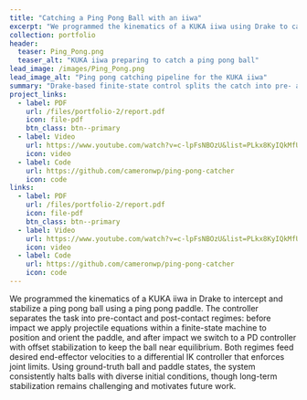 ```yaml
---
title: "Catching a Ping Pong Ball with an iiwa"
excerpt: "We programmed the kinematics of a KUKA iiwa using Drake to catch and stabilize a ping pong ball."
collection: portfolio
header:
  teaser: Ping_Pong.png
  teaser_alt: "KUKA iiwa preparing to catch a ping pong ball"
lead_image: /images/Ping_Pong.png
lead_image_alt: "Ping pong catching pipeline for the KUKA iiwa"
summary: "Drake-based finite-state control splits the catch into pre- and post-contact modes, combining projectile modeling with stabilized IK to stop a ping pong ball on an iiwa paddle."
project_links:
  - label: PDF
    url: /files/portfolio-2/report.pdf
    icon: file-pdf
    btn_class: btn--primary
  - label: Video
    url: https://www.youtube.com/watch?v=c-lpFsNBOzU&list=PLkx8KyIQkMfUbHMSbSVTmCM63rICMdFNI&index=14
    icon: video
  - label: Code
    url: https://github.com/cameronwp/ping-pong-catcher
    icon: code
links:
  - label: PDF
    url: /files/portfolio-2/report.pdf
    icon: file-pdf
    btn_class: btn--primary
  - label: Video
    url: https://www.youtube.com/watch?v=c-lpFsNBOzU&list=PLkx8KyIQkMfUbHMSbSVTmCM63rICMdFNI&index=14
    icon: video
  - label: Code
    url: https://github.com/cameronwp/ping-pong-catcher
    icon: code
---
```


We programmed the kinematics of a KUKA iiwa in Drake to intercept and stabilize a ping pong ball using a ping pong paddle. The controller separates the task into pre-contact and post-contact regimes: before impact we apply projectile equations within a finite-state machine to position and orient the paddle, and after impact we switch to a PD controller with offset stabilization to keep the ball near equilibrium. Both regimes feed desired end-effector velocities to a differential IK controller that enforces joint limits. Using ground-truth ball and paddle states, the system consistently halts balls with diverse initial conditions, though long-term stabilization remains challenging and motivates future work.
